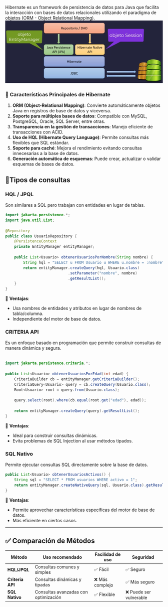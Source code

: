 Hibernate es un framework de persistencia de datos para Java que facilita la interacción con bases de datos relacionales utilizando el paradigma de objetos (ORM - Object Relational Mapping).
![{B7D478A9-01D5-45DF-B68B-08BE14B1DDBB} 1.png](../resources/{B7D478A9-01D5-45DF-B68B-08BE14B1DDBB}%201.png)

### 🔹 **Características Principales de Hibernate**

1. **ORM (Object-Relational Mapping)**: Convierte automáticamente objetos Java en registros de base de datos y viceversa.
2. **Soporte para múltiples bases de datos**: Compatible con MySQL, PostgreSQL, Oracle, SQL Server, entre otras.
3. **Transparencia en la gestión de transacciones**: Manejo eficiente de transacciones con ACID.
4. **Uso de HQL (Hibernate Query Language)**: Permite consultas más flexibles que SQL estándar.
5. **Soporte para caché**: Mejora el rendimiento evitando consultas innecesarias a la base de datos.
6. **Generación automática de esquemas**: Puede crear, actualizar o validar esquemas de bases de datos.

## 🔹Tipos de consultas

### HQL / JPQL

 Son similares a SQL pero trabajan con entidades en lugar de tablas.

```java
import jakarta.persistence.*;
import java.util.List;

@Repository
public class UsuarioRepository {
    @PersistenceContext
    private EntityManager entityManager;

    public List<Usuario> obtenerUsuariosPorNombre(String nombre) {
        String hql = "SELECT u FROM Usuario u WHERE u.nombre = :nombre";
        return entityManager.createQuery(hql, Usuario.class)
                            .setParameter("nombre", nombre)
                            .getResultList();
    }
}
```

🔹 **Ventajas**:
- Usa nombres de entidades y atributos en lugar de nombres de tabla/columna.
- Independiente del motor de base de datos.

### CRITERIA API

Es un enfoque basado en programación que permite construir consultas de manera dinámica y segura.

```Java

import jakarta.persistence.criteria.*;

public List<Usuario> obtenerUsuariosPorEdad(int edad) {
    CriteriaBuilder cb = entityManager.getCriteriaBuilder();
    CriteriaQuery<Usuario> query = cb.createQuery(Usuario.class);
    Root<Usuario> root = query.from(Usuario.class);

    query.select(root).where(cb.equal(root.get("edad"), edad));

    return entityManager.createQuery(query).getResultList();
}
```

🔹 **Ventajas**:

- Ideal para construir consultas dinámicas.
- Evita problemas de SQL Injection al usar métodos tipados.

### SQL Nativo

Permite ejecutar consultas SQL directamente sobre la base de datos.

```Java
public List<Usuario> obtenerUsuariosActivos() {
    String sql = "SELECT * FROM usuarios WHERE activo = 1";
    return entityManager.createNativeQuery(sql, Usuario.class).getResultList();
}
```

🔹 **Ventajas**:

- Permite aprovechar características específicas del motor de base de datos.
- Más eficiente en ciertos casos.

---

## ✅ **Comparación de Métodos**

| Método           | Uso recomendado                      | Facilidad de uso | Seguridad              |
| ---------------- | ------------------------------------ | ---------------- | ---------------------- |
| **HQL/JPQL**     | Consultas comunes y simples          | ✅ Fácil          | ✅ Seguro               |
| **Criteria API** | Consultas dinámicas y tipadas        | ❌ Más complejo   | ✅ Más seguro           |
| **SQL Nativo**   | Consultas avanzadas con optimización | ✅ Flexible       | ❌ Puede ser vulnerable |
